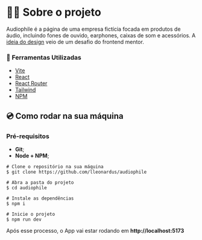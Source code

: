 # 👨‍💻‍ Sobre o projeto

Audiophile é a página de uma empresa fictícia focada em produtos de áudio, incluindo fones de ouvido,
earphones, caixas de som e acessórios.
A [ideia do design](https://www.frontendmentor.io/challenges/audiophile-ecommerce-website-C8cuSd_wx)
veio de um desafio do frontend mentor.

### 🧰 Ferramentas Utilizadas

- [Vite](https://vitejs.dev/)
- [React](https://react.dev/)
- [React Router](https://reactrouter.com/en/main)
- [Tailwind](https://tailwindcss.com/)
- [NPM](https://docs.npmjs.com/downloading-and-installing-node-js-and-npm)

## 💿 Como rodar na sua máquina

### Pré-requisitos

- **Git**;
- **Node + NPM**;

```shell
# Clone o repositório na sua máquina
$ git clone https://github.com/lleonardus/audiophile

# Abra a pasta do projeto
$ cd audiophile

# Instale as dependências
$ npm i

# Inicie o projeto
$ npm run dev
```

Após esse processo, o App vai estar rodando em **http://localhost:5173**
